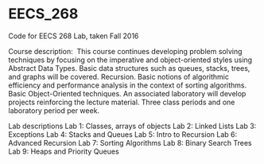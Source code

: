 # EECS_268
Code for EECS 268 Lab, taken Fall 2016

Course description:
 This course continues developing problem solving techniques by focusing on the imperative and object-oriented styles using Abstract Data Types. Basic data structures such as queues, stacks, trees, and graphs will be covered. Recursion. Basic notions of algorithmic efficiency and performance analysis in the context of sorting algorithms. Basic Object-Oriented techniques. An associated laboratory will develop projects reinforcing the lecture material. Three class periods and one laboratory period per week.
 
Lab descriptions
Lab 1: Classes, arrays of objects
Lab 2: Linked Lists
Lab 3: Exceptions
Lab 4: Stacks and Queues
Lab 5: Intro to Recursion
Lab 6: Advanced Recursion
Lab 7: Sorting Algorithms
Lab 8: Binary Search Trees
Lab 9: Heaps and Priority Queues
